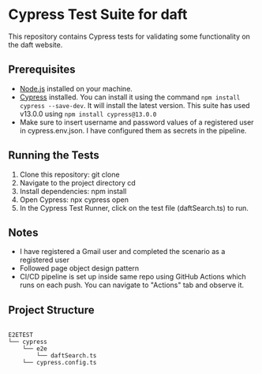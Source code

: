 # Cypress Test Suite for daft
This repository contains Cypress tests for validating some functionality on the daft website.

## Prerequisites

- [Node.js](https://nodejs.org/) installed on your machine.
- [Cypress](https://www.cypress.io/) installed. You can install it using the command `npm install cypress --save-dev`. It will install the latest version. 
This suite has used v13.0.0 using `npm install cypress@13.0.0`
- Make sure to insert username and password values of a registered user in cypress.env.json. I have configured them as secrets in the pipeline.

## Running the Tests

1. Clone this repository:
   git clone <repository-url>
2. Navigate to the project directory cd <project-directory>
3. Install dependencies: npm install
4. Open Cypress: npx cypress open
5. In the Cypress Test Runner, click on the test file (daftSearch.ts) to run.

## Notes
- I have registered a Gmail user and completed the scenario as a registered user
- Followed page object design pattern
- CI/CD pipeline is set up inside same repo using GitHub Actions which runs on each push. You can navigate to
"Actions" tab and observe it.


## Project Structure

```

E2ETEST
└── cypress
    └── e2e
        └── daftSearch.ts
    └── cypress.config.ts






